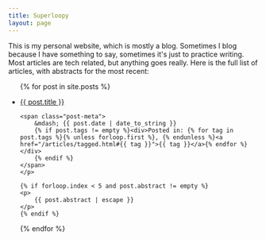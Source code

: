 ```yaml
---
title: Superloopy
layout: page
---
```


This is my personal website, which is mostly a blog. Sometimes I blog because
I have something to say, sometimes it's just to practice writing. Most
articles are tech related, but anything goes really. Here is the full list of
articles, with abstracts for the most recent:

<ul class="posts">
{% for post in site.posts %}

<li>
    <p>
    <span class="post-title">
        <a href="{{ post.url }}">{{ post.title }}</a>
    </span>

    <span class="post-meta">
        &mdash; {{ post.date | date_to_string }}
        {% if post.tags != empty %}<div>Posted in: {% for tag in post.tags %}{% unless forloop.first %}, {% endunless %}<a href="/articles/tagged.html#{{ tag }}">{{ tag }}</a>{% endfor %}</div>
        {% endif %}
    </span>
    </p>

    {% if forloop.index < 5 and post.abstract != empty %}
    <p>
        {{ post.abstract | escape }}
    </p>
    {% endif %}
</li>

{% endfor %}
</ul>

